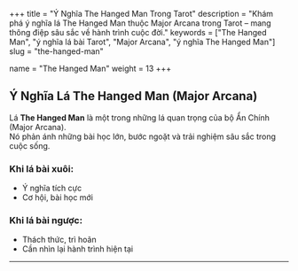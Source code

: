 +++
title = "Ý Nghĩa The Hanged Man Trong Tarot"
description = "Khám phá ý nghĩa lá The Hanged Man thuộc Major Arcana trong Tarot – mang thông điệp sâu sắc về hành trình cuộc đời."
keywords = ["The Hanged Man", "ý nghĩa lá bài Tarot", "Major Arcana", "ý nghĩa The Hanged Man"]
slug = "the-hanged-man"

name = "The Hanged Man"
weight = 13
+++

## Ý Nghĩa Lá The Hanged Man (Major Arcana)

Lá **The Hanged Man** là một trong những lá quan trọng của bộ Ẩn Chính (Major Arcana).  
Nó phản ánh những bài học lớn, bước ngoặt và trải nghiệm sâu sắc trong cuộc sống.

### Khi lá bài xuôi:
- Ý nghĩa tích cực  
- Cơ hội, bài học mới  

### Khi lá bài ngược:
- Thách thức, trì hoãn  
- Cần nhìn lại hành trình hiện tại  

---
